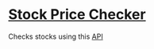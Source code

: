 # [Stock Price Checker](https://freecodecamp.org/learn/information-security/information-security-projects/stock-price-checker)

Checks stocks using this [API](https://stock-price-checker-proxy.freecodecamp.rocks/)
